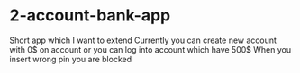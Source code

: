 # 2-account-bank-app
Short app which I want to extend 
Currently you can create new account with 0$ on account 
or you can log into account which have 500$
When you insert wrong pin you are blocked
